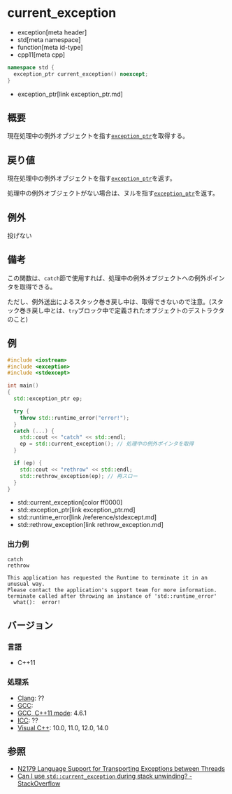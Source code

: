 # current_exception
* exception[meta header]
* std[meta namespace]
* function[meta id-type]
* cpp11[meta cpp]

```cpp
namespace std {
  exception_ptr current_exception() noexcept;
}
```
* exception_ptr[link exception_ptr.md]

## 概要
現在処理中の例外オブジェクトを指す[`exception_ptr`](exception_ptr.md)を取得する。


## 戻り値
現在処理中の例外オブジェクトを指す[`exception_ptr`](exception_ptr.md)を返す。

処理中の例外オブジェクトがない場合は、ヌルを指す[`exception_ptr`](exception_ptr.md)を返す。


## 例外
投げない


## 備考
この関数は、`catch`節で使用すれば、処理中の例外オブジェクトへの例外ポインタを取得できる。

ただし、例外送出によるスタック巻き戻し中は、取得できないので注意。(スタック巻き戻し中とは、`try`ブロック中で定義されたオブジェクトのデストラクタのこと)


## 例
```cpp
#include <iostream>
#include <exception>
#include <stdexcept>

int main()
{
  std::exception_ptr ep;

  try {
    throw std::runtime_error("error!");
  }
  catch (...) {
    std::cout << "catch" << std::endl;
    ep = std::current_exception(); // 処理中の例外ポインタを取得
  }

  if (ep) {
    std::cout << "rethrow" << std::endl;
    std::rethrow_exception(ep); // 再スロー
  }
}
```
* std::current_exception[color ff0000]
* std::exception_ptr[link exception_ptr.md]
* std::runtime_error[link /reference/stdexcept.md]
* std::rethrow_exception[link rethrow_exception.md]

### 出力例
```
catch
rethrow

This application has requested the Runtime to terminate it in an unusual way.
Please contact the application's support team for more information.
terminate called after throwing an instance of 'std::runtime_error'
  what():  error!
```

## バージョン
### 言語
- C++11

### 処理系
- [Clang](/implementation.md#clang): ??
- [GCC](/implementation.md#gcc): 
- [GCC, C++11 mode](/implementation.md#gcc): 4.6.1
- [ICC](/implementation.md#icc): ??
- [Visual C++](/implementation.md#visual_cpp): 10.0, 11.0, 12.0, 14.0


## 参照
- [N2179 Language Support for Transporting Exceptions between Threads](http://www.open-std.org/jtc1/sc22/wg21/docs/papers/2007/n2179.html)
- [Can I use `std::current_exception` during stack unwinding? - StackOverflow](http://stackoverflow.com/questions/28267484/can-i-use-stdcurrent-exception-during-stack-unwinding)

